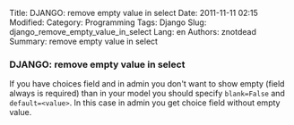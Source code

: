 Title: DJANGO: remove empty value in select
Date: 2011-11-11 02:15
Modified: 
Category: Programming
Tags: Django
Slug: django_remove_empty_value_in_select
Lang: en
Authors: znotdead
Summary: remove empty value in select

### DJANGO: remove empty value in select

If you have choices field and in admin you don't want to show empty (field always is required) than in your model you should specify `blank=False` and `default=<value>`. In this case in admin you get choice field without empty value.
